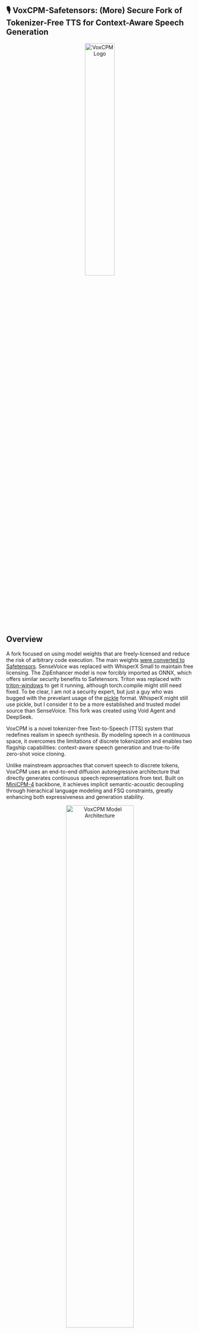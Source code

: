 ## 🎙️ VoxCPM-Safetensors: (More) Secure Fork of Tokenizer-Free TTS for Context-Aware Speech Generation



<div align="center">
  <img src="assets/voxcpm_logo.png" alt="VoxCPM Logo" width="40%">
</div>


## Overview

A fork focused on using model weights that are freely-licensed and reduce the risk of arbitrary code execution. The main weights [were converted to Safetensors](https://huggingface.co/euphoricpenguin22/VoxCPM-0.5B-Safetensors). SenseVoice was replaced with WhisperX Small to maintain free licensing. The ZipEnhancer model is now forcibly imported as ONNX, which offers similar security benefits to Safetensors. Triton was replaced with [triton-windows](https://github.com/woct0rdho/triton-windows) to get it running, although torch.compile might still need fixed. To be clear, I am not a security expert, but just a guy who was bugged with the prevelant usage of the [pickle](https://huggingface.co/docs/hub/en/security-pickle) format. WhisperX might still use pickle, but I consider it to be a more established and trusted model source than SenseVoice. This fork was created using Void Agent and DeepSeek. 

VoxCPM is a novel tokenizer-free Text-to-Speech (TTS) system that redefines realism in speech synthesis. By modeling speech in a continuous space, it overcomes the limitations of discrete tokenization and enables two flagship capabilities: context-aware speech generation and true-to-life zero-shot voice cloning.

Unlike mainstream approaches that convert speech to discrete tokens, VoxCPM uses an end-to-end diffusion autoregressive architecture that directly generates continuous speech representations from text. Built on [MiniCPM-4](https://huggingface.co/openbmb/MiniCPM4-0.5B) backbone, it achieves implicit semantic-acoustic decoupling through hierachical language modeling and FSQ constraints, greatly enhancing both expressiveness and generation stability.

<div align="center">
  <img src="assets/voxcpm_model.png" alt="VoxCPM Model Architecture" width="60%">
</div>


###  🚀 Key Features
- **Context-Aware, Expressive Speech Generation** - VoxCPM comprehends text to infer and generate appropriate prosody, delivering speech with remarkable expressiveness and natural flow. It spontaneously adapts speaking style based on content, producing highly fitting vocal expression trained on a massive 1.8 million-hour bilingual corpus.
- **True-to-Life Voice Cloning** - With only a short reference audio clip, VoxCPM performs accurate zero-shot voice cloning, capturing not only the speaker’s timbre but also fine-grained characteristics such as accent, emotional tone, rhythm, and pacing to create a faithful and natural replica.
- **High-Efficiency Synthesis** - VoxCPM supports streaming synthesis with a Real-Time Factor (RTF) as low as 0.17 on a consumer-grade NVIDIA RTX 4090 GPU, making it possible for real-time applications.





##  Quick Start

### 1. Installation

`pip install -r requirements.txt`

`python download_models.py`

### 2. Start web demo

You can start the UI interface by running `python app.py`, which allows you to perform Voice Cloning and Voice Creation.


## ⚠️ Risks and limitations
- General Model Behavior: While VoxCPM has been trained on a large-scale dataset, it may still produce outputs that are unexpected, biased, or contain artifacts.
- Potential for Misuse of Voice Cloning: VoxCPM's powerful zero-shot voice cloning capability can generate highly realistic synthetic speech. This technology could be misused for creating convincing deepfakes for purposes of impersonation, fraud, or spreading disinformation. Users of this model must not use it to create content that infringes upon the rights of individuals. It is strictly forbidden to use VoxCPM for any illegal or unethical purposes. We strongly recommend that any publicly shared content generated with this model be clearly marked as AI-generated.
- Current Technical Limitations: Although generally stable, the model may occasionally exhibit instability, especially with very long or expressive inputs. Furthermore, the current version offers limited direct control over specific speech attributes like emotion or speaking style.
- Bilingual Model: VoxCPM is trained primarily on Chinese and English data. Performance on other languages is not guaranteed and may result in unpredictable or low-quality audio.
- This model is released for research and development purposes only. We do not recommend its use in production or commercial applications without rigorous testing and safety evaluations. Please use VoxCPM responsibly.

## 📄 License
The VoxCPM model weights and code are open-sourced under the [Apache-2.0](LICENSE) license.

## 🙏 Acknowledgments

We extend our sincere gratitude to the following works and resources for their inspiration and contributions:

- [DiTAR](https://arxiv.org/abs/2502.03930) for the diffusion autoregressive backbone used in speech generation
- [MiniCPM-4](https://github.com/OpenBMB/MiniCPM) for serving as the language model foundation
- [CosyVoice](https://github.com/FunAudioLLM/CosyVoice) for the implementation of Flow Matching-based LocDiT
- [DAC](https://github.com/descriptinc/descript-audio-codec) for providing the Audio VAE backbone

## Institutions

This project is developed by the following institutions:
- <img src="assets/modelbest_logo.png" width="28px"> [ModelBest](https://modelbest.cn/)

- <img src="assets/thuhcsi_logo.png" width="28px"> [THUHCSI](https://github.com/thuhcsi)

## 📚 Citation

The techical report is coming soon, please wait for the release 😊

If you find our model helpful, please consider citing our projects 📝 and staring us ⭐️！

```bib
@misc{voxcpm2025,
  author       = {{Yixuan Zhou, Guoyang Zeng, Xin Liu, Xiang Li, Renjie Yu, Ziyang Wang, Runchuan Ye, Weiyue Sun, Jiancheng Gui, Kehan Li, Zhiyong Wu, Zhiyuan Liu}},
  title        = {{VoxCPM}},
  year         = {2025},
  publish = {\url{https://github.com/OpenBMB/VoxCPM}},
  note         = {GitHub repository}
}
```
